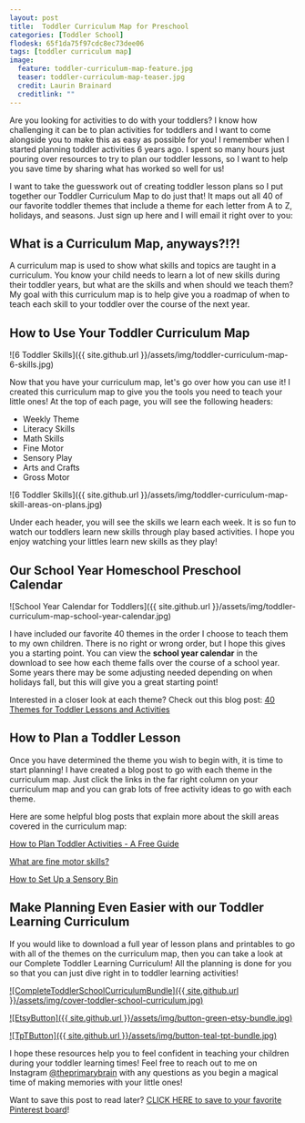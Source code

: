 ```yaml
---
layout: post
title:  Toddler Curriculum Map for Preschool
categories: [Toddler School]
flodesk: 65f1da75f97cdc8ec73dee06
tags: [toddler curriculum map]
image:
  feature: toddler-curriculum-map-feature.jpg
  teaser: toddler-curriculum-map-teaser.jpg
  credit: Laurin Brainard
  creditlink: ""
---
```

Are you looking for activities to do with your toddlers? I know how challenging it can be to plan activities for toddlers and I want to come alongside you to make this as easy as possible for you! I remember when I started planning toddler activities 6 years ago. I spent so many hours just pouring over resources to try to plan our toddler lessons, so I want to help you save time by sharing what has worked so well for us!

I want to take the guesswork out of creating toddler lesson plans so I put together our Toddler Curriculum Map to do just that! It maps out all 40 of our favorite toddler themes that include a theme for each letter from A to Z, holidays, and seasons. Just sign up here and I will email it right over to you:

<div id="fd-form-65f1da75f97cdc8ec73dee06"></div>
<script>
  window.fd('form', {
    formId: '65f1da75f97cdc8ec73dee06',
    containerEl: '#fd-form-65f1da75f97cdc8ec73dee06'
  });
</script>

## What is a Curriculum Map, anyways?!?!

A curriculum map is used to show what skills and topics are taught in a curriculum. You know your child needs to learn a lot of new skills during their toddler years, but what are the skills and when should we teach them? My goal with this curriculum map is to help give you a roadmap of when to teach each skill to your toddler over the course of the next year. 

## How to Use Your Toddler Curriculum Map

![6 Toddler Skills]({{ site.github.url }}/assets/img/toddler-curriculum-map-6-skills.jpg)

Now that you have your curriculum map, let's go over how you can use it! I created this curriculum map to give you the tools you need to teach your little ones! At the top of each page, you will see the following headers:
- Weekly Theme
- Literacy Skills
- Math Skills
- Fine Motor
- Sensory Play
- Arts and Crafts
- Gross Motor

![6 Toddler Skills]({{ site.github.url }}/assets/img/toddler-curriculum-map-skill-areas-on-plans.jpg)

Under each header, you will see the skills we learn each week. It is so fun to watch our toddlers learn new skills through play based activities. I hope you enjoy watching your littles learn new skills as they play!

## Our School Year Homeschool Preschool Calendar

![School Year Calendar for Toddlers]({{ site.github.url }}/assets/img/toddler-curriculum-map-school-year-calendar.jpg)

I have included our favorite 40 themes in the order I choose to teach them to my own children. There is no right or wrong order, but I hope this gives you a starting point. You can view the **school year calendar** in the download to see how each theme falls over the course of a school year. Some years there may be some adjusting needed depending on when holidays fall, but this will give you a great starting point! 

Interested in a closer look at each theme? Check out this blog post: [40 Themes for Toddler Lessons and Activities](https://theprimarybrain.com/toddler%20school/2024/03/13/List-of-Themes-For-Toddler-Leassons/)

## How to Plan a Toddler Lesson

Once you have determined the theme you wish to begin with, it is time to start planning! I have created a blog post to go with each theme in the curriculum map. Just click the links in the far right column on your curriculum map and you can grab lots of free activity ideas to go with each theme. 

Here are some helpful blog posts that explain more about the skill areas covered in the curriculum map:

[How to Plan Toddler Activities - A Free Guide](https://theprimarybrain.com/toddler%20school/2023/10/24/Toddler-Activities-Planning-Guide/)

[What are fine motor skills?](https://theprimarybrain.com/fine%20motor%20skills/2024/01/25/What-Are-Fine-Motor-Skills/)

[How to Set Up a Sensory Bin](https://theprimarybrain.com/preschool/2023/03/31/Setting-Up-A-Sensory-Bin/)

## Make Planning Even Easier with our Toddler Learning Curriculum

If you would like to download a full year of lesson plans and printables to go with all of the themes on the curriculum map, then you can take a look at our Complete Toddler Learning Curriculum! All the planning is done for you so that you can just dive right in to toddler learning activities! 

[![CompleteToddlerSchoolCurriculumBundle]({{ site.github.url }}/assets/img/cover-toddler-school-curriculum.jpg)](https://www.teacherspayteachers.com/Product/The-Complete-Toddler-Learning-Curriculum-Preschool-Activities-Lesson-Plans-9277137?utm_source=PB%20Blog&utm_campaign=Curriculum%20Map%20Blog%2020240313%20to%20Complete%20Toddler%20Bundle)

[![EtsyButton]({{ site.github.url }}/assets/img/button-green-etsy-bundle.jpg)](https://theprimarybrain.etsy.com/listing/1575955240)

[![TpTButton]({{ site.github.url }}/assets/img/button-teal-tpt-bundle.jpg)](https://www.teacherspayteachers.com/Product/The-Complete-Toddler-Learning-Curriculum-Preschool-Activities-Lesson-Plans-9277137?utm_source=PB%20Blog&utm_campaign=Curriculum%20Map%20Blog%2020240313%20to%20Complete%20Toddler%20Bundle)

I hope these resources help you to feel confident in teaching your children during your toddler learning times! Feel free to reach out to me on Instagram [@theprimarybrain](https://www.instagram.com/theprimarybrain/) with any questions as you begin a magical time of making memories with your little ones!

Want to save this post to read later? [CLICK HERE to save to your favorite Pinterest board](https://www.pinterest.com/pin/447334175504149908/)!